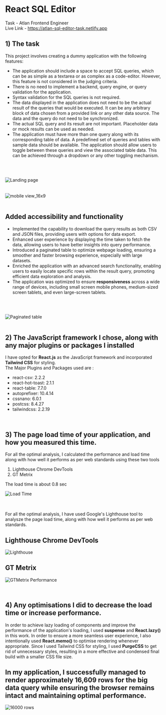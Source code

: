 # React SQL Editor
Task - Atlan Frontend Engineer <br/>
Live Link - https://atlan-sql-editor-task.netlify.app

## 1) The task

This project involves creating a dummy application with the following features:
<ul>
  <li>The application should include a space to accept SQL queries, which can be as simple as a textarea or as complex as a code-editor. However, this feature is not considered in the judging criteria.</li>
  <li>There is no need to implement a backend, query engine, or query validation for the application.</li>
  <li>Syntax validation for the SQL queries is not required.</li>
  <li>The data displayed in the application does not need to be the actual result of the queries that would be executed. It can be any arbitrary block of data chosen from a provided link or any other data source. The data and the query do not need to be synchronized.</li>
  <li>The actual SQL query and its result are not important. Placeholder data or mock results can be used as needed.</li>
  <li>The application must have more than one query along with its corresponding table of data. A predefined set of queries and tables with sample data should be available. The application should allow users to toggle between these queries and view the associated table data. This can be achieved through a dropdown or any other toggling mechanism.</li>
</ul>

<br/>
<br/>

![Landing page](https://github.com/PrateekPheonix/Atlan-SQL-editor/assets/76847182/cc96ce47-03ea-4b18-9eeb-b6e92344384a)
<br/>
<br/>
<br/>
![mobile view_16x9](https://github.com/PrateekPheonix/Atlan-SQL-editor/assets/76847182/dda0aa99-a442-4d01-88b0-5983f104058a)
<br/>
<br/>

## Added accessibility and functionality

<ul>
  <li>Implemented the capability to download the query results as both CSV and JSON files, providing users with options for data export.</li>
  <li>Enhanced user experience by displaying the time taken to fetch the data, allowing users to have better insights into query performance.</li>
  <li>Introduced a paginated table to optimize webpage loading, ensuring a smoother and faster browsing experience, especially with large datasets.</li>
  <li>Enriched the application with an advanced search functionality, enabling users to easily locate specific rows within the result query, promoting efficient data exploration and analysis.</li>
  <li>The application was optimized to ensure <b>responsiveness</b> across a wide range of devices, including small screen mobile phones, medium-sized screen tablets, and even large-screen tablets.</li>
</ul>
<br/>
<br/>

![Paginated table](https://github.com/PrateekPheonix/Atlan-SQL-editor/assets/76847182/6ef72f4b-4d76-4e96-8f8b-72062a4314c0)
<br/>
<br/>
## 2) The JavaScript framework I chose, along with any major plugins or packages I installed

I have opted for <b>React.js</b> as the JavaScript framework and incorporated <b>Tailwind CSS</b> for styling. <br/>
The Major Plugins and Packages used are : <br/>
<ul>
  <li>react-csv: 2.2.2</li>
  <li>react-hot-toast: 2.1.1</li>
  <li>react-table: 7.7.0</li>
  <li>autoprefixer: 10.4.14</li>
  <li>cssnano: 6.0.1</li>
  <li>postcss: 8.4.27</li>
  <li>tailwindcss: 2.2.19</li>
</ul>
<br/>


## 3) The page load time of your application, and how you measured this time.

For all the optimal analysis, I calculated the performance and load time along with how well it performs as per web standards using these two tools <br/>
<ol>
  <li>Lighthouse Chrome DevTools </li>
  <li>GT Metrix</li>
</ol>

The load time is about 0.8 sec

![Load Time](https://github.com/PrateekPheonix/Atlan-SQL-editor/assets/76847182/4aef2678-9cb6-483f-8d16-b98f68dbe99c)

<br/>
<br/>
For all the optimal analysis, I have used Google's Lighthouse tool to analysze the page load time, along with how well it performs as per web standards.

## Lighthouse Chrome DevTools

![Lighthouse ](https://github.com/PrateekPheonix/Atlan-SQL-editor/assets/76847182/0e762e4a-f848-4563-ae43-9ca50aee3919)

## GT Metrix

![GTMetrix Performance](https://github.com/PrateekPheonix/Atlan-SQL-editor/assets/76847182/df65c0f1-d082-4b93-852b-3f09c15f7598)

<br/>

## 4) Any optimisations I did to decrease the load time or increase performance.

In order to achieve lazy loading of components and improve the performance of the application's loading, I used <b>suspense</b> and <b>React.lazy()</b> in this work. In order to ensure a more seamless user experience, I also intentionally used <b>React.memo()</b> to optimise rendering whenever appropriate. Since I used Tailwind CSS for styling, I used <b>PurgeCSS</b> to get rid of unnecessary styles, resulting in a more effective and condensed final build with a smaller CSS file size.

## In my application, I successfully managed to render approximately 16,609 rows for the big data query while ensuring the browser remains intact and maintaining optimal performance.
![16000 rows](https://github.com/PrateekPheonix/Atlan-SQL-editor/assets/76847182/42aae21c-5cdf-4103-a935-8d9e6daa91d7)

